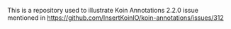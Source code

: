 This is a repository used to illustrate Koin Annotations 2.2.0 issue mentioned in https://github.com/InsertKoinIO/koin-annotations/issues/312
